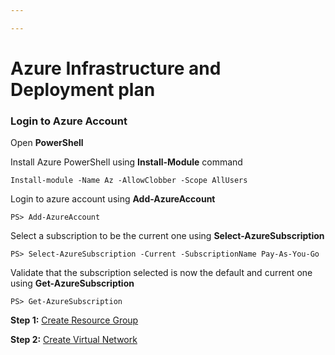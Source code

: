 ```yaml
---

---
```

# Azure Infrastructure and Deployment plan

### Login to Azure Account

Open **PowerShell**

Install Azure PowerShell using **Install-Module** command

    Install-module -Name Az -AllowClobber -Scope AllUsers

Login to azure account using **Add-AzureAccount**

    PS> Add-AzureAccount

Select a subscription to be the current one using **Select-AzureSubscription**

    PS> Select-AzureSubscription -Current -SubscriptionName Pay-As-You-Go

Validate that the subscription selected is now the default and current one using **Get-AzureSubscription**

    PS> Get-AzureSubscription

**Step 1:** [Create Resource Group](https://devexpresso.github.io/Azure/azureinfradeploy/createresourcegroup "Create Resource Group")

**Step 2:** [Create Virtual Network](https://devexpresso.github.io/Azure/azureinfradeploy/createvnet "Create Virtual Network")